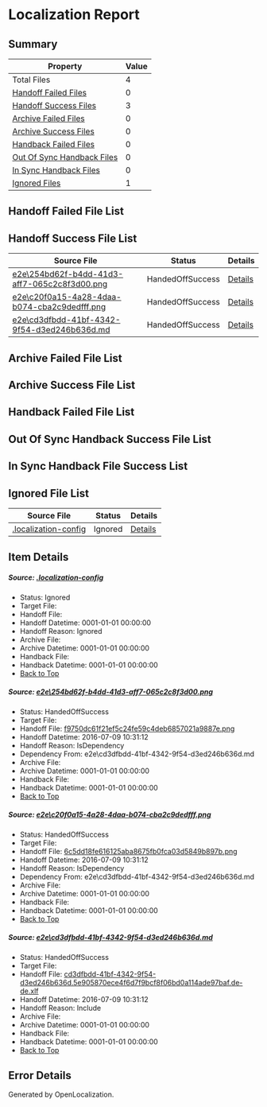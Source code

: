 # <a name='report-top'></a> Localization Report

## Summary
 Property | Value 
 -------- | ----- 
 Total Files | 4
[ Handoff Failed Files ](#handoff-failed-list)| 0
[ Handoff Success Files ](#handoff-success-list)| 3
[ Archive Failed Files ](#archive-failed-list)| 0
[ Archive Success Files ](#archive-success-list)| 0
[ Handback Failed Files ](#handback-failed-list)| 0
[ Out Of Sync Handback Files ](#outofsync-handback-success-list)| 0
[ In Sync Handback Files ](#insync-handback-success-list)| 0
[ Ignored Files ](#ignored-list)| 1

## <a name='handoff-failed-list'></a> Handoff Failed File List

## <a name='handoff-success-list'></a> Handoff Success File List
 Source File | Status | Details 
 ----------- | ------ | ------- 
 [e2e\254bd62f-b4dd-41d3-aff7-065c2c8f3d00.png](https://github.com/OpenLocalizationTestOrg/oltest/blob/0c56312b5d9570834c4f2f4b396b6f8393dd6f04/e2e/254bd62f-b4dd-41d3-aff7-065c2c8f3d00.png) | HandedOffSuccess | [Details](#f9750dc61f21ef5c24fe59c4deb6857021a9887e1)
 [e2e\c20f0a15-4a28-4daa-b074-cba2c9dedfff.png](https://github.com/OpenLocalizationTestOrg/oltest/blob/0c56312b5d9570834c4f2f4b396b6f8393dd6f04/e2e/c20f0a15-4a28-4daa-b074-cba2c9dedfff.png) | HandedOffSuccess | [Details](#6c5dd18fe616125aba8675fb0fca03d5849b897b2)
 [e2e\cd3dfbdd-41bf-4342-9f54-d3ed246b636d.md](https://github.com/OpenLocalizationTestOrg/oltest/blob/0c56312b5d9570834c4f2f4b396b6f8393dd6f04/e2e/cd3dfbdd-41bf-4342-9f54-d3ed246b636d.md) | HandedOffSuccess | [Details](#8f29628ed79b0924cfe985379e68bf05d69d58123)

## <a name='archive-failed-list'></a> Archive Failed File List

## <a name='archive-success-list'></a> Archive Success File List

## <a name='handback-failed-list'></a> Handback Failed File List

## <a name='outofsync-handback-success-list'></a> Out Of Sync Handback Success File List

## <a name='insync-handback-success-list'></a> In Sync Handback File Success List

## <a name='ignored-list'></a> Ignored File List
 Source File | Status | Details 
 ----------- | ------ | ------- 
 [.localization-config](https://github.com/OpenLocalizationTestOrg/oltest/blob/0c56312b5d9570834c4f2f4b396b6f8393dd6f04/.localization-config) | Ignored | [Details](#3d4f252ac210baf56311d7e97dcc2db10974dbd20)

## Item Details
##### <a name='3d4f252ac210baf56311d7e97dcc2db10974dbd20'></a> Source: [.localization-config](https://github.com/OpenLocalizationTestOrg/oltest/blob/0c56312b5d9570834c4f2f4b396b6f8393dd6f04/.localization-config)
* Status: Ignored
* Target File: 
* Handoff File: 
* Handoff Datetime: 0001-01-01 00:00:00
* Handoff Reason: Ignored
* Archive File: 
* Archive Datetime: 0001-01-01 00:00:00
* Handback File: 
* Handback Datetime: 0001-01-01 00:00:00
* [Back to Top](#report-top)

##### <a name='f9750dc61f21ef5c24fe59c4deb6857021a9887e1'></a> Source: [e2e\254bd62f-b4dd-41d3-aff7-065c2c8f3d00.png](https://github.com/OpenLocalizationTestOrg/oltest/blob/0c56312b5d9570834c4f2f4b396b6f8393dd6f04/e2e/254bd62f-b4dd-41d3-aff7-065c2c8f3d00.png)
* Status: HandedOffSuccess
* Target File: 
* Handoff File: [f9750dc61f21ef5c24fe59c4deb6857021a9887e.png](https://github.com/OpenLocalizationTestOrg/olhandoff-e2e/blob/725895c84de1dfbf3c0d625da3bcab5b6c241bfc/ol-handoff/OpenLocalizationTestOrg/oltest-dede-fly/ci/ht/f9750dc61f21ef5c24fe59c4deb6857021a9887e.png)
* Handoff Datetime: 2016-07-09 10:31:12
* Handoff Reason: IsDependency
* Dependency From: e2e\cd3dfbdd-41bf-4342-9f54-d3ed246b636d.md
* Archive File: 
* Archive Datetime: 0001-01-01 00:00:00
* Handback File: 
* Handback Datetime: 0001-01-01 00:00:00
* [Back to Top](#report-top)

##### <a name='6c5dd18fe616125aba8675fb0fca03d5849b897b2'></a> Source: [e2e\c20f0a15-4a28-4daa-b074-cba2c9dedfff.png](https://github.com/OpenLocalizationTestOrg/oltest/blob/0c56312b5d9570834c4f2f4b396b6f8393dd6f04/e2e/c20f0a15-4a28-4daa-b074-cba2c9dedfff.png)
* Status: HandedOffSuccess
* Target File: 
* Handoff File: [6c5dd18fe616125aba8675fb0fca03d5849b897b.png](https://github.com/OpenLocalizationTestOrg/olhandoff-e2e/blob/725895c84de1dfbf3c0d625da3bcab5b6c241bfc/ol-handoff/OpenLocalizationTestOrg/oltest-dede-fly/ci/ht/6c5dd18fe616125aba8675fb0fca03d5849b897b.png)
* Handoff Datetime: 2016-07-09 10:31:12
* Handoff Reason: IsDependency
* Dependency From: e2e\cd3dfbdd-41bf-4342-9f54-d3ed246b636d.md
* Archive File: 
* Archive Datetime: 0001-01-01 00:00:00
* Handback File: 
* Handback Datetime: 0001-01-01 00:00:00
* [Back to Top](#report-top)

##### <a name='8f29628ed79b0924cfe985379e68bf05d69d58123'></a> Source: [e2e\cd3dfbdd-41bf-4342-9f54-d3ed246b636d.md](https://github.com/OpenLocalizationTestOrg/oltest/blob/0c56312b5d9570834c4f2f4b396b6f8393dd6f04/e2e/cd3dfbdd-41bf-4342-9f54-d3ed246b636d.md)
* Status: HandedOffSuccess
* Target File: 
* Handoff File: [cd3dfbdd-41bf-4342-9f54-d3ed246b636d.5e905870ece4f6d7f9bcf8f06bd0a114ade97baf.de-de.xlf](https://github.com/OpenLocalizationTestOrg/olhandoff-e2e/blob/725895c84de1dfbf3c0d625da3bcab5b6c241bfc/ol-handoff/OpenLocalizationTestOrg/oltest-dede-fly/ci/ht/cd3dfbdd-41bf-4342-9f54-d3ed246b636d.5e905870ece4f6d7f9bcf8f06bd0a114ade97baf.de-de.xlf)
* Handoff Datetime: 2016-07-09 10:31:12
* Handoff Reason: Include
* Archive File: 
* Archive Datetime: 0001-01-01 00:00:00
* Handback File: 
* Handback Datetime: 0001-01-01 00:00:00
* [Back to Top](#report-top)


## Error Details

Generated by OpenLocalization.
